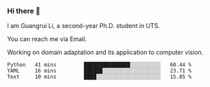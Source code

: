 ### Hi there 👋

<!--
**Solacex/Solacex** is a ✨ _special_ ✨ repository because its `README.md` (this file) appears on your GitHub profile.

Here are some ideas to get you started:

- 🔭 I’m currently working on ...
- 🌱 I’m currently learning ...
- 👯 I’m looking to collaborate on ...
- 🤔 I’m looking for help with ...
- 💬 Ask me about ...
- 📫 How to reach me: ...
- 😄 Pronouns: ...
- ⚡ Fun fact: ...
-->
I am Guangrui Li, a second-year Ph.D. student in UTS.

You can reach me via Email.

Working on domain adaptation and its application to computer vision. 
<!--START_SECTION:waka-->
```text
Python   41 mins         ███████████████░░░░░░░░░░   60.44 % 
YAML     16 mins         ██████░░░░░░░░░░░░░░░░░░░   23.71 % 
Text     10 mins         ████░░░░░░░░░░░░░░░░░░░░░   15.85 % 
```
<!--END_SECTION:waka-->
